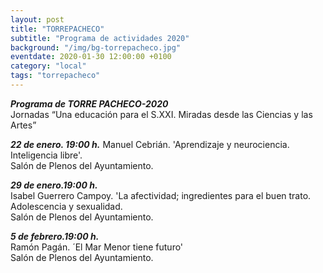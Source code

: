 ```yaml
---
layout: post
title: "TORREPACHECO"
subtitle: "Programa de actividades 2020"
background: "/img/bg-torrepacheco.jpg"
eventdate: 2020-01-30 12:00:00 +0100
category: "local"
tags: "torrepacheco"
---
```



***Programa de TORRE PACHECO-2020***  
Jornadas “Una educación para el S.XXI. Miradas desde las Ciencias y las Artes”  

***22 de enero. 19:00 h.***
Manuel Cebrián. 'Aprendizaje y neurociencia. Inteligencia libre'.  
Salón de Plenos del Ayuntamiento.  


***29 de enero.19:00 h.***  
Isabel Guerrero Campoy. 'La afectividad; ingredientes para el buen trato. Adolescencia y sexualidad.  
Salón de Plenos del Ayuntamiento.

***5 de febrero.19:00 h.***  
Ramón Pagán. ´El Mar Menor tiene futuro'  
Salón de Plenos del Ayuntamiento.
